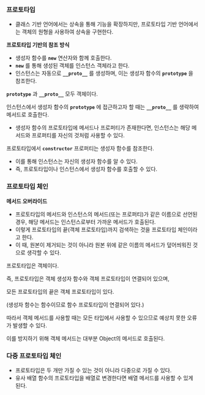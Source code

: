### **프로토타입**

- 클래스 기반 언어에서는 상속을 통해 기능을 확장하지만, 프로토타입 기반 언어에서는 객체의 원형을 사용하여 상속을 구현한다.

**프로토타입 기반의 참조 방식**

- 생성자 함수를 **`new`** 연산자와 함께 호출한다.
- **`new`** 를 통해 생성된 객체를 인스턴스 객체라고 한다.
- 인스턴스는 자동으로 **`__proto__`** 를 생성하며, 이는 생성자 함수의 **`prototype`** 을 참조한다.

**`prototype`** 과 **`__proto__`** 모두 객체이다.

인스턴스에서 생성자 함수의 **`prototype`** 에 접근하고자 할 때는 **`__proto__`** 를 생략하여 메서드로 호출한다.

- 생성자 함수의 프로토타입에 메서드나 프로퍼티가 존재한다면, 인스턴스는 해당 메서드와 프로퍼티를 자신의 것처럼 사용할 수 있다.

프로토타입에서 **`constructor`** 프로퍼티는 생성자 함수를 참조한다.

- 이를 통해 인스턴스는 자신의 생성자 함수를 알 수 있다.
- 즉, 프로토타입이나 인스턴스에서 생성자 함수를 호출할 수 있다.

### **프로토타입 체인**

**메서드 오버라이드**

- 프로토타입의 메서드와 인스턴스의 메서드(또는 프로퍼티)가 같은 이름으로 선언된 경우, 해당 메서드는 인스턴스로부터 가까운 메서드가 호출된다.
- 이렇게 프로토타입의 끝(객체 프로토타입)까지 검색하는 것을 프로토타입 체인이라고 한다.
- 이 때, 원본이 제거되는 것이 아니라 원본 위에 같은 이름의 메서드가 덮어씌워진 것으로 생각할 수 있다.

프로토타입은 객체이다.

즉, 프로토타입은 객체 생성자 함수와 객체 프로토타입이 연결되어 있으며,

모든 프로토타입의 끝은 객체 프로토타입이 있다.

(생성자 함수는 함수이므로 함수 프로토타입이 연결되어 있다.)

따라서 객체 메서드를 사용할 때는 모든 타입에서 사용할 수 있으므로 예상치 못한 오류가 발생할 수 있다.

이를 방지하기 위해 객체 메서드는 대부분 Object의 메서드로 호출된다.

### **다중 프로토타입 체인**

- 프로토타입은 두 개만 가질 수 있는 것이 아니라 다중으로 가질 수 있다.
- 유사 배열 함수의 프로토타입을 배열로 변경한다면 배열 메서드를 사용할 수 있게 된다.
